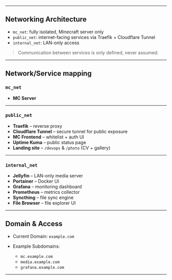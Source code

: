 
---
## **Networking Architecture**

* `mc_net`: fully isolated, Minecraft server only
* `public_net`: internet-facing services via Traefik + Cloudflare Tunnel
* `internal_net`: LAN-only access

> Communication between services is only defined, never assumed.
---
##  **Network/Service mapping**

### `mc_net`
* **MC Server**
---

### `public_net`
* **Traefik** – reverse proxy
* **Cloudflare Tunnel** – secure tunnel for public exposure
* **MC Frontend** – whitelist + auth UI
* **Uptime Kuma** – public status page
* **Landing site** – `/devops` & `/photo` (CV + gallery)
---

### `internal_net`

* **Jellyfin** – LAN-only media server
* **Portainer** – Docker UI
* **Grafana** – monitoring dashboard
* **Prometheus** – metrics collector
* **Syncthing** – file sync engine
* **File Browser** – file explorer UI
---

##  **Domain & Access**

* Current Domain: `example.com`
* Example Subdomains:

  * `mc.example.com`
  * `media.example.com`
  * `grafana.example.com`
---
